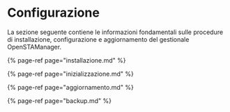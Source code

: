 # Configurazione

La sezione seguente contiene le informazioni fondamentali sulle procedure di installazione, configurazione e aggiornamento del gestionale OpenSTAManager.

{% page-ref page="installazione.md" %}

{% page-ref page="inizializzazione.md" %}

{% page-ref page="aggiornamento.md" %}

{% page-ref page="backup.md" %}

